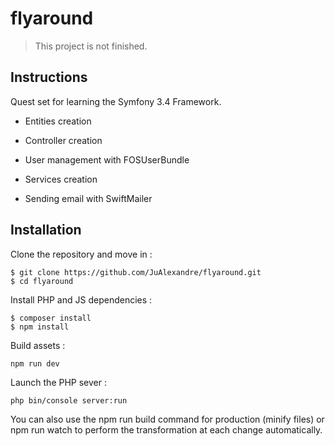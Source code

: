 # flyaround

> This project is not finished.

## Instructions

Quest set for learning the Symfony 3.4 Framework.

* Entities creation

* Controller creation

* User management with FOSUserBundle

* Services creation

* Sending email with SwiftMailer

## Installation

Clone the repository and move in :
```
$ git clone https://github.com/JuAlexandre/flyaround.git
$ cd flyaround
```

Install PHP and JS dependencies :
```
$ composer install
$ npm install
```

Build assets :
```
npm run dev
```

Launch the PHP sever :
```
php bin/console server:run
```

You can also use the npm run build command for production (minify files) or npm run watch to perform the transformation at each change automatically.